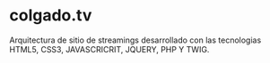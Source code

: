 # colgado.tv
Arquitectura de sitio de streamings desarrollado con las tecnologias HTML5, CSS3, JAVASCRICRIT, JQUERY, PHP Y TWIG. 

